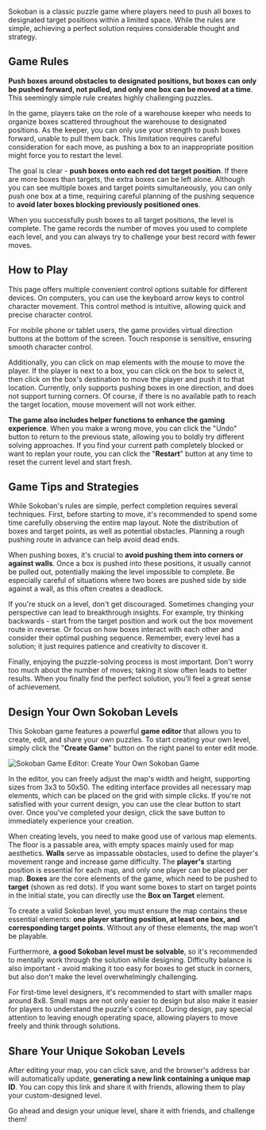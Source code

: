 Sokoban is a classic puzzle game where players need to push all boxes to designated target positions within a limited space. While the rules are simple, achieving a perfect solution requires considerable thought and strategy.

## Game Rules

**Push boxes around obstacles to designated positions, but boxes can only be pushed forward, not pulled, and only one box can be moved at a time**. This seemingly simple rule creates highly challenging puzzles.

In the game, players take on the role of a warehouse keeper who needs to organize boxes scattered throughout the warehouse to designated positions. As the keeper, you can only use your strength to push boxes forward, unable to pull them back. This limitation requires careful consideration for each move, as pushing a box to an inappropriate position might force you to restart the level.

The goal is clear - **push boxes onto each red dot target position**. If there are more boxes than targets, the extra boxes can be left alone. Although you can see multiple boxes and target points simultaneously, you can only push one box at a time, requiring careful planning of the pushing sequence to **avoid later boxes blocking previously positioned ones**.

When you successfully push boxes to all target positions, the level is complete. The game records the number of moves you used to complete each level, and you can always try to challenge your best record with fewer moves.

## How to Play

This page offers multiple convenient control options suitable for different devices. On computers, you can use the keyboard arrow keys to control character movement. This control method is intuitive, allowing quick and precise character control.

For mobile phone or tablet users, the game provides virtual direction buttons at the bottom of the screen. Touch response is sensitive, ensuring smooth character control.

Additionally, you can click on map elements with the mouse to move the player. If the player is next to a box, you can click on the box to select it, then click on the box's destination to move the player and push it to that location. Currently, only supports pushing boxes in one direction, and does not support turning corners. Of course, if there is no available path to reach the target location, mouse movement will not work either.

**The game also includes helper functions to enhance the gaming experience**. When you make a wrong move, you can click the "Undo" button to return to the previous state, allowing you to boldly try different solving approaches. If you find your current path completely blocked or want to replan your route, you can click the "**Restart**" button at any time to reset the current level and start fresh.

## Game Tips and Strategies

While Sokoban's rules are simple, perfect completion requires several techniques. First, before starting to move, it's recommended to spend some time carefully observing the entire map layout. Note the distribution of boxes and target points, as well as potential obstacles. Planning a rough pushing route in advance can help avoid dead ends.

When pushing boxes, it's crucial to **avoid pushing them into corners or against walls**. Once a box is pushed into these positions, it usually cannot be pulled out, potentially making the level impossible to complete. Be especially careful of situations where two boxes are pushed side by side against a wall, as this often creates a deadlock.

If you're stuck on a level, don't get discouraged. Sometimes changing your perspective can lead to breakthrough insights. For example, try thinking backwards - start from the target position and work out the box movement route in reverse. Or focus on how boxes interact with each other and consider their optimal pushing sequence. Remember, every level has a solution; it just requires patience and creativity to discover it.

Finally, enjoying the puzzle-solving process is most important. Don't worry too much about the number of moves; taking it slow often leads to better results. When you finally find the perfect solution, you'll feel a great sense of achievement.

## Design Your Own Sokoban Levels

This Sokoban game features a powerful **game editor** that allows you to create, edit, and share your own puzzles. To start creating your own level, simply click the "**Create Game**" button on the right panel to enter edit mode.

![Sokoban Game Editor: Create Your Own Sokoban Game](https://games.programnotes.cn/20241117_ai_gallery_sokoban_editmode.png)

In the editor, you can freely adjust the map's width and height, supporting sizes from 3x3 to 50x50. The editing interface provides all necessary map elements, which can be placed on the grid with simple clicks. If you're not satisfied with your current design, you can use the clear button to start over. Once you've completed your design, click the save button to immediately experience your creation.

When creating levels, you need to make good use of various map elements. The floor is a passable area, with empty spaces mainly used for map aesthetics. **Walls** serve as impassable obstacles, used to define the player's movement range and increase game difficulty. The **player's** starting position is essential for each map, and only one player can be placed per map. **Boxes** are the core elements of the game, which need to be pushed to **target** (shown as red dots). If you want some boxes to start on target points in the initial state, you can directly use the **Box on Target** element.

To create a valid Sokoban level, you must ensure the map contains these essential elements: **one player starting position, at least one box, and corresponding target points**. Without any of these elements, the map won't be playable.

Furthermore, **a good Sokoban level must be solvable**, so it's recommended to mentally work through the solution while designing. Difficulty balance is also important - avoid making it too easy for boxes to get stuck in corners, but also don't make the level overwhelmingly challenging.

For first-time level designers, it's recommended to start with smaller maps around 8x8. Small maps are not only easier to design but also make it easier for players to understand the puzzle's concept. During design, pay special attention to leaving enough operating space, allowing players to move freely and think through solutions.

## Share Your Unique Sokoban Levels

After editing your map, you can click save, and the browser's address bar will automatically update, **generating a new link containing a unique map ID**. You can copy this link and share it with friends, allowing them to play your custom-designed level.

Go ahead and design your unique level, share it with friends, and challenge them!